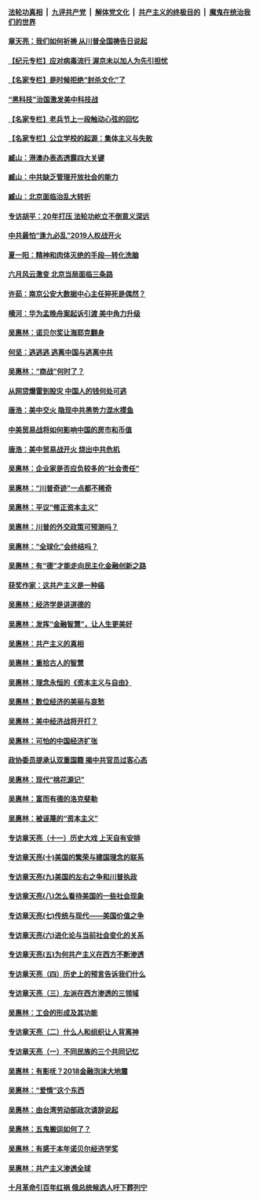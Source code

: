 

####  [法轮功真相](../../../../basic/blob/master/README.md?t=06301302) &nbsp;|&nbsp; [九评共产党](../../../../9ping.md/blob/master/README.md?t=06301302) &nbsp;|&nbsp; [解体党文化](../../../../jtdwh.md/blob/master/README.md?t=06301302)  &nbsp;|&nbsp; [共产主义的终极目的](../../../../gczydzjmd.md/blob/master/README.md?t=06301302) &nbsp;|&nbsp; [魔鬼在统治我们的世界](../../../../mgztzwmdsj.md/blob/master/README.md?t=06301302) 

#### [章天亮：我们如何祈祷 从川普全国祷告日说起](../pages/nsc423/n11944627.md?t=06301302) 

#### [【纪元专栏】应对病毒流行 渥京未以加人为先引担忧](../pages/nsc423/n11875714.md?t=06301302) 

#### [【名家专栏】是时候拒绝“封杀文化”了](../pages/nsc423/n11814093.md?t=06301302) 

#### [“黑科技”治国激发美中科技战](../pages/nsc423/n11638056.md?t=06301302) 

#### [【名家专栏】老兵节上一段触动心弦的回忆](../pages/nsc423/n11646016.md?t=06301302) 

#### [【名家专栏】公立学校的起源：集体主义与失败](../pages/nsc423/n11601833.md?t=06301302) 

#### [臧山：港澳办表态透露四大关键](../pages/nsc423/n11421628.md?t=06301302) 

#### [臧山：中共缺乏管理开放社会的能力](../pages/nsc423/n11407457.md?t=06301302) 

#### [臧山：北京面临治乱大转折](../pages/nsc423/n11406895.md?t=06301302) 

#### [专访胡平：20年打压 法轮功屹立不倒意义深远](../pages/nsc423/n11398800.md?t=06301302) 

#### [中共最怕“逢九必乱”2019人权战开火](../pages/nsc423/n11385248.md?t=06301302) 

#### [夏一阳：精神和肉体灭绝的手段—转化洗脑](../pages/nsc423/n11368250.md?t=06301302) 

#### [六月风云激变 北京当局面临三条路](../pages/nsc423/n11313668.md?t=06301302) 

#### [许茹：南京公安大数据中心主任猝死是偶然？](../pages/nsc423/n11064744.md?t=06301302) 

#### [横河：华为孟晚舟案起诉引渡 美中角力升级](../pages/nsc423/n11027230.md?t=06301302) 

#### [吴惠林：诺贝尔奖让海耶克翻身](../pages/nsc423/n10890049.md?t=06301302) 

#### [何坚：逃逃逃 逃离中国与逃离中共](../pages/nsc423/n10592891.md?t=06301302) 

#### [吴惠林：“商战”何时了？](../pages/nsc423/n10573558.md?t=06301302) 

#### [从网贷爆雷到股灾 中国人的钱何处可逃](../pages/nsc423/n10572800.md?t=06301302) 

#### [唐浩：美中交火 隐现中共黑势力混水摸鱼](../pages/nsc423/n10544040.md?t=06301302) 

#### [中美贸易战将如何影响中国的房市和币值](../pages/nsc423/n10543697.md?t=06301302) 

#### [唐浩：美中贸易战开火 烧出中共危机](../pages/nsc423/n10540126.md?t=06301302) 

#### [吴惠林：企业家是否应负较多的“社会责任”](../pages/nsc423/n10535022.md?t=06301302) 

#### [吴惠林：“川普奇迹”一点都不稀奇](../pages/nsc423/n10512808.md?t=06301302) 

#### [吴惠林：平议“修正资本主义”](../pages/nsc423/n10495724.md?t=06301302) 

#### [吴惠林：川普的外交政策可预测吗？](../pages/nsc423/n10462387.md?t=06301302) 

#### [吴惠林：“全球化”会终结吗？](../pages/nsc423/n10452838.md?t=06301302) 

#### [吴惠林：有“德”才能走向民主化金融创新之路](../pages/nsc423/n10432292.md?t=06301302) 

#### [获奖作家：这共产主义是一种癌](../pages/nsc423/n10431541.md?t=06301302) 

#### [吴惠林：经济学是讲道德的](../pages/nsc423/n10398014.md?t=06301302) 

#### [吴惠林：发挥“金融智慧”，让人生更美好](../pages/nsc423/n10375019.md?t=06301302) 

#### [吴惠林：共产主义的真相](../pages/nsc423/n10351394.md?t=06301302) 

#### [吴惠林：重拾古人的智慧](../pages/nsc423/n10337691.md?t=06301302) 

#### [吴惠林：理念永恒的《资本主义与自由》](../pages/nsc423/n10316274.md?t=06301302) 

#### [吴惠林：数位经济的美丽与哀愁](../pages/nsc423/n10292946.md?t=06301302) 

#### [吴惠林：美中经济战将开打？](../pages/nsc423/n10258825.md?t=06301302) 

#### [吴惠林：可怕的中国经济扩张](../pages/nsc423/n10219147.md?t=06301302) 

#### [政协委员提承认双重国籍 揭中共官员过客心态](../pages/nsc423/n10208809.md?t=06301302) 

#### [吴惠林：现代“桃花源记”](../pages/nsc423/n10185234.md?t=06301302) 

#### [吴惠林：富而有德的洛克斐勒](../pages/nsc423/n10142264.md?t=06301302) 

#### [吴惠林：被诬蔑的“资本主义”](../pages/nsc423/n10124816.md?t=06301302) 

#### [专访章天亮（十一）历史大戏 上天自有安排](../pages/nsc423/n10094905.md?t=06301302) 

#### [专访章天亮(十)美国的繁荣与建国理念的联系](../pages/nsc423/n10094899.md?t=06301302) 

#### [专访章天亮(九)美国的左右之争和川普执政](../pages/nsc423/n10094889.md?t=06301302) 

#### [专访章天亮(八)怎么看待美国的一些社会现象](../pages/nsc423/n10094857.md?t=06301302) 

#### [专访章天亮(七)传统与现代——美国价值之争](../pages/nsc423/n10093140.md?t=06301302) 

#### [专访章天亮(六)进化论与当前社会变化的关系](../pages/nsc423/n10092036.md?t=06301302) 

#### [专访章天亮(五)为何共产主义在西方不断渗透](../pages/nsc423/n10083620.md?t=06301302) 

#### [专访章天亮（四）历史上的预言告诉我们什么](../pages/nsc423/n10083606.md?t=06301302) 

#### [专访章天亮（三）左派在西方渗透的三领域](../pages/nsc423/n10081115.md?t=06301302) 

#### [吴惠林：工会的形成及其功能](../pages/nsc423/n10080633.md?t=06301302) 

#### [专访章天亮（二）什么人和组织让人背离神](../pages/nsc423/n10076637.md?t=06301302) 

#### [专访章天亮（一）不同民族的三个共同记忆](../pages/nsc423/n10074188.md?t=06301302) 

#### [吴惠林：有影呒？2018金融泡沫大地震](../pages/nsc423/n10040534.md?t=06301302) 

#### [吴惠林：“爱情”这个东西](../pages/nsc423/n10019423.md?t=06301302) 

#### [吴惠林：由台湾劳动部政次请辞说起](../pages/nsc423/n9979679.md?t=06301302) 

#### [吴惠林：五鬼搬运如何了？](../pages/nsc423/n9925338.md?t=06301302) 

#### [吴惠林：有感于本年诺贝尔经济学奖](../pages/nsc423/n9871883.md?t=06301302) 

#### [吴惠林：共产主义渗透全球](../pages/nsc423/n9812748.md?t=06301302) 

#### [十月革命引百年红祸 俄总统候选人吁下葬列宁](../pages/nsc423/n9810182.md?t=06301302) 

